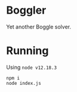 Boggler
=======

Yet another Boggle solver.

# Running

Using `node v12.18.3`

```
npm i
node index.js
```
